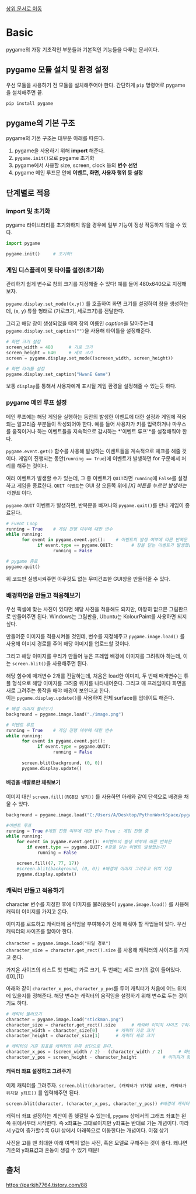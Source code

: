 [상위 문서로 이동](../README.md)

# Basic

pygame의 가장 기초적인 부분들과 기본적인 기능들을 다루는 문서이다.

## pygame 모듈 설치 및 환경 설정

우선 모듈을 사용하기 전 모듈을 설치해주어야 한다. 간단하게 `pip` 명령어로 pygame을 설치해주면 끝.

```sh
pip install pygame
```

## pygame의 기본 구조

pygame의 기본 구조는 대부분 아래를 따른다.

1. pygame을 사용하기 위해 **import** 해준다.
2. `pygame.init()`으로 pygame 초기화
3. pygame에서 사용할 size, screen, clock 등의 **변수 선언**
4. pygame 메인 루프문 안에 **이벤트, 화면, 사용자 행위 등 설정**

## 단계별로 적용

### import 및 초기화

pygame 라이브러리를 초기화하지 않을 경우에 일부 기능이 정상 작동하지 않을 수 있다.

```py
import pygame

pygame.init()     # 초기화!
```

### 게임 디스플레이 및 타이틀 설정(초기화)

관리하기 쉽게 변수로 창의 크기를 지정해줄 수 있다! 예를 들어 480x640으로 지정해보자.

`pygame.display.set_mode((x,y))` 를 호출하여 화면 크기를 설정하여 창을 생성하는데, (x, y) 튜플 형태로 (가로크기, 세로크기)를 전달한다.

그리고 해당 창이 생성되었을 때의 창의 이름인 *caption*을 달아주는데 `pygame.display.set_caption("")`을 사용해 타이틀을 설정해준다.

```py
# 화면 크기 설정
screen_width = 480      # 가로 크기
screen_height = 640     # 세로 크기
screen = pygame.display.set_mode((screeen_width, screen_height))

# 화면 타이틀 설정
pygame.display.set_caption("HwanE Game")
```

보통 `display`를 통해서 사용자에게 표시될 게임 환경을 설정해줄 수 있는듯 하다.

### pygame 메인 루프 설정

메인 루프에는 해당 게임을 실행하는 동안의 발생한 이벤트에 대한 설정과 게임에 적용되는 알고리즘 부분들이 작성되어야 한다. 예를 들어 사용자가 키를 입력하거나 마우스를 움직이거나 하는 이벤트들을 지속적으로 감시하는 *'이벤트 루프'*를 설정해줘야 한다.

`pygame.event.get()` 함수를 사용해 발생하는 이벤트들을 계속적으로 체크를 해줄 것이다. 게임이 진행되는 동안(`running == True`)에 이벤트가 발생하면 for 구문에서 처리를 해주는 것이다.

여러 이벤트가 발생할 수가 있는데, 그 중 이벤트가 `QUIT`라면 `running`에 `False`를 설정하고 게임을 종료한다. `QUIT 이벤트`는 GUI 창 오른쪽 위에 *[X] 버튼을 누르면 발생하는 이벤트* 이다.

`pygame.QUIT` 이벤트가 발생하면, 반복문을 빠져나와 `pygame.quit()`를 만나 게임이 종료된다.

```py
# Event Loop
running = True    # 게임 진행 여부에 대한 변수
while running:
      for event in pygame.event.get():    # 이벤트의 발생 여부에 따른 반복문
            if event.type == pygame.QUIT:       # 창을 닫는 이벤트가 발생했는가?
                  running = False

# pygame 종료
pygame.quit()
```

위 코드만 실행시켜주면 아무것도 없는 무미건조한 GUI창을 만들어줄 수 있다.

### 배경화면을 만들고 적용해보기

우선 픽셀에 맞는 사진이 있다면 해당 사진을 적용해도 되지만, 마땅히 없으믄 그림판으로 만들어주면 된다. Windows는 그림판을, Ubuntu는 KolourPaint를 사용하면 되지 싶다.

만들어준 이미지를 적용시켜볼 것인데, 변수를 지정해주고 `pygame.image.load()` 를 사용해 이미지 경로를 주어 해당 이미지를 업로드할 것이다.

그리고 해당 이미지를 우리가 만들어 놓은 프레임 배경에 이미지를 그려줘야 하는데, 이는 `screen.blit()`을 사용해주면 된다.

해당 함수에 매개변수 2개를 전달하는데, 처음은 load한 이미지, 두 번째 매개변수는 튜플 형식으로 해당 이미지를 그려줄 위치를 나타내어준다. 그리고 매 프레임마다 화면을 새로 그려주는 동작을 해야 배경이 보인다고 한다.   
이는 `pygame.display.update()`를 사용하여 전체 surface를 업데이트 해준다.

```py
# 배경 이미지 불러오기
background = pygame.image.load("./image.png")

# 이벤트 루프
running = True    # 게임 진행 여부에 대한 변수 
while running:
      for event in pygame.event.get():
            if event.type = pygame.QUIT:
                  running = False
      
      screen.blit(background, (0, 0))
      pygame.display.update()
```

#### 배경을 색깔로만 채워보기

이미지 대신 `screen.fill((RGB값 넣기))` 를 사용하면 아래와 같이 단색으로 배경을 채울 수 있다.

```py
background = pygame.image.load("C:/Users/A/Desktop/PythonWorkSpace/pygame_basic/background.png")

#이벤트 루프
running = True #게임 진행 여부에 대한 변수 True : 게임 진행 중
while running:
    for event in pygame.event.get(): #이벤트의 발생 여부에 따른 반복문
        if event.type == pygame.QUIT: #창을 닫는 이벤트 발생했는가?
            running = False

    screen.fill((7, 77, 17))
    #screen.blit(background, (0, 0)) #배경에 이미지 그려주고 위치 지정
    pygame.display.update()
```

### 캐릭터 만들고 적용하기

character 변수를 지정한 후에 이미지를 불러왔듯이 `pygame.image.load()` 를 사용해 캐릭터 이미지를 가지고 온다.

이미지를 로드하고 캐릭터에 움직임을 부여해주기 전에 해줘야 할 작업들이 있다. 우선 캐릭터의 사이즈를 알아야 한다. 

`character = pygame.image.load("파일 경로")`   
`character_size = character.get_rect().size` 를 사용해 캐릭터의 사이즈를 가지고 온다.

가져온 사이즈의 리스트 첫 번째는 가로 크기, 두 번째는 세로 크기의 값이 들어있다. ([0],[1])

아래와 같이 `character_x_pos`, `character_y_pos`를 두어 캐릭터가 처음에 어느 위치에 있을지를 정해준다. 해당 변수는 캐릭터의 움직임을 설정하기 위해 변수로 두는 것이기도 하다.

```py
# 캐릭터 불러오기
character = pygame.image.load("stickman.png")
character_size = character.get_rect().size      # 캐릭터 이미지 사이즈 구하기
character_width = character_size[0]       # 캐릭터 가로 크기
character_height = character_size[1]      # 캐릭터 세로 크기

# 캐릭터의 기준 좌표를 캐릭터의 왼쪽 상단으로 둔다.
character_x_pos = (screen_width / 2) - (character_width / 2)      # 화면 가로 절반의 중간에 위치. 좌우로 움직이는 변수
character_y_pos = screen_height - character_height          # 이미지가 화면 세로의 가장 아래 위치
```

#### 캐릭터 좌표 설정하고 그려주기

이제 캐릭터를 그려주자. `screen.blit(character, (캐릭터가 위치할 x좌표, 캐릭터가 위치할 y좌표))` 를 입력해주면 된다.

```py
screen.blit(character, (character_x_pos, character_y_pos)) #배경에 캐릭터 그려주기
```

캐릭터 좌표 설정하는 계산이 좀 헷갈릴 수 있는데, `pygame` 상에서의 그래프 좌표는 왼쪽 위에서부터 시작한다. 즉 x좌표는 그대로이지만 y좌표는 반대로 가는 개념이다. 따라서 y값이 증가할수록 GUI 상에서 아래쪽으로 이동한다는 개념이다. 이점 상기

사진을 고를 땐 최대한 아래 여백이 없는 사진, 혹은 모델로 구해주는 것이 좋다. 왜냐면 기존의 y좌표값과 혼동이 생길 수 있기 때문!

## 출처
https://parkjh7764.tistory.com/88
